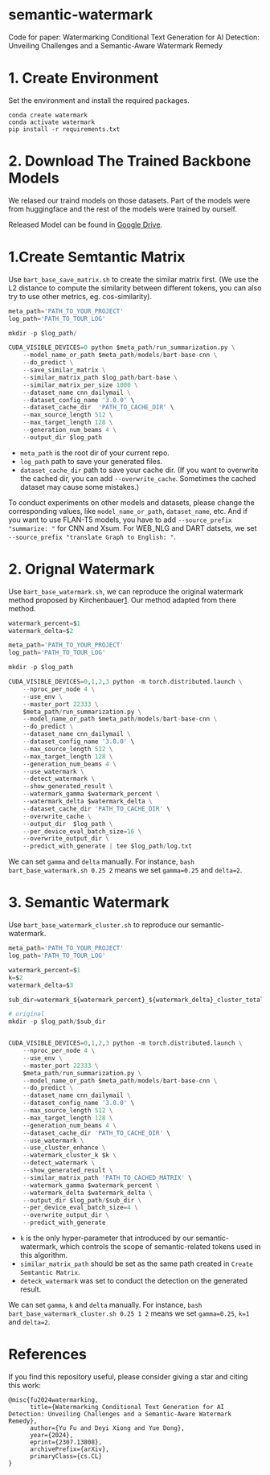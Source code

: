 # semantic-watermark
Code for paper: Watermarking Conditional Text Generation for AI Detection: Unveiling Challenges and a Semantic-Aware Watermark Remedy


# 1. Create Environment

Set the environment and install the required packages.

```
conda create watermark
conda activate watermark
pip install -r requirements.txt
```
# 2. Download The Trained Backbone Models
We relased our traind models on those datasets. Part of the models were from huggingface and the rest of the models were trained by ourself.

Released Model can be found in [Google Drive](https://drive.google.com/drive/folders/1DeUS22QlHeaO-DJf9mGv98abMsfbygqo?usp=drive_link).


# 1.Create Semtantic Matrix
Use `bart_base_save_matrix.sh` to create the similar matrix first. (We use the L2 distance to compute the similarity between different tokens, you can also try to use other metrics, eg. cos-similarity). 
```python
meta_path='PATH_TO_YOUR_PROJECT'
log_path='PATH_TO_TOUR_LOG'

mkdir -p $log_path/

CUDA_VISIBLE_DEVICES=0 python $meta_path/run_summarization.py \
    --model_name_or_path $meta_path/models/bart-base-cnn \
    --do_predict \
    --save_similar_matrix \
    --similar_matrix_path $log_path/bart-base \
    --similar_matrix_per_size 1000 \
    --dataset_name cnn_dailymail \
    --dataset_config_name '3.0.0' \
    --dataset_cache_dir  'PATH_TO_CACHE_DIR' \
    --max_source_length 512 \
    --max_target_length 128 \
    --generation_num_beams 4 \
    --output_dir $log_path
```
+ `meta_path` is the root dir of your current repo.  
+ `log_path` path to save your generated files.
+ `dataset_cache_dir` path to save your cache dir. (If you want to overwrite the cached dir, you can add `--overwrite_cache`. Sometimes the cached dataset may cause some mistakes.)

To conduct experiments on other models and datasets, please change the corresponding values, like `model_name_or_path`, `dataset_name`, etc. And if you want to use FLAN-T5 models, you have to add `--source_prefix "summarize: "` for CNN and Xsum. For WEB_NLG and DART datsets, we set `--source_prefix "translate Graph to English: "`.

# 2. Orignal Watermark

Use `bart_base_watermark.sh`, we can reproduce the original watermark method proposed by Kirchenbauer[1](https://arxiv.org/abs/2301.10226). Our method adapted from there method.
```python
watermark_percent=$1
watermark_delta=$2

meta_path='PATH_TO_YOUR_PROJECT'
log_path='PATH_TO_TOUR_LOG'

mkdir -p $log_path

CUDA_VISIBLE_DEVICES=0,1,2,3 python -m torch.distributed.launch \
    --nproc_per_node 4 \
    --use_env \
    --master_port 22333 \
    $meta_path/run_summarization.py \
    --model_name_or_path $meta_path/models/bart-base-cnn \
    --do_predict \
    --dataset_name cnn_dailymail \
    --dataset_config_name '3.0.0' \
    --max_source_length 512 \
    --max_target_length 128 \
    --generation_num_beams 4 \
    --use_watermark \
    --detect_watermark \
    --show_generated_result \
    --watermark_gamma $watermark_percent \
    --watermark_delta $watermark_delta \
    --dataset_cache_dir 'PATH_TO_CACHE_DIR' \
    --overwrite_cache \
    --output_dir  $log_path \
    --per_device_eval_batch_size=16 \
    --overwrite_output_dir \
    --predict_with_generate | tee $log_path/log.txt
```
We can set `gamma` and `delta` manually. For instance, `bash bart_base_watermark.sh 0.25 2` means we set `gamma=0.25` and `delta=2`.

# 3. Semantic Watermark
Use `bart_base_watermark_cluster.sh` to reproduce our semantic-watermark.

```python
meta_path='PATH_TO_YOUR_PROJECT'
log_path='PATH_TO_TOUR_LOG'

watermark_percent=$1
k=$2
watermark_delta=$3

sub_dir=watermark_${watermark_percent}_${watermark_delta}_cluster_total_${k}

# original
mkdir -p $log_path/$sub_dir


CUDA_VISIBLE_DEVICES=0,1,2,3 python -m torch.distributed.launch \
    --nproc_per_node 4 \
    --use_env \
    --master_port 22333 \
    $meta_path/run_summarization.py \
    --model_name_or_path $meta_path/models/bart-base-cnn \
    --do_predict \
    --dataset_name cnn_dailymail \
    --dataset_config_name '3.0.0' \
    --max_source_length 512 \
    --max_target_length 128 \
    --generation_num_beams 4 \
    --dataset_cache_dir 'PATH_TO_CACHE_DIR' \
    --use_watermark \
    --use_cluster_enhance \
    --watermark_cluster_k $k \
    --detect_watermark \
    --show_generated_result \
    --similar_matrix_path 'PATH_TO_CACHED_MATRIX' \
    --watermark_gamma $watermark_percent \
    --watermark_delta $watermark_delta \
    --output_dir $log_path/$sub_dir \
    --per_device_eval_batch_size=4 \
    --overwrite_output_dir \
    --predict_with_generate 
```
+ `k` is the only hyper-parameter that introduced by our semantic-watermark, which controls the scope of semantic-related tokens used in this algorithm.
+ `similar_matrix_path` should be set as the same path created in `Create Semtantic Matrix`.
+ `deteck_watermark` was set to conduct the detection on the generated result.


We can set `gamma`, `k` and `delta` manually. For instance, `bash bart_base_watermark_cluster.sh 0.25 1 2` means we set `gamma=0.25`, `k=1` and `delta=2`.

# References
If you find this repository useful, please consider giving a star and citing this work:
```
@misc{fu2024watermarking,
      title={Watermarking Conditional Text Generation for AI Detection: Unveiling Challenges and a Semantic-Aware Watermark Remedy}, 
      author={Yu Fu and Deyi Xiong and Yue Dong},
      year={2024},
      eprint={2307.13808},
      archivePrefix={arXiv},
      primaryClass={cs.CL}
}
```